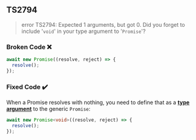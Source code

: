 ## TS2794

> error TS2794: Expected 1 arguments, but got 0. Did you forget to include '`void`' in your type argument to '`Promise`'?

### Broken Code ❌

```ts
await new Promise((resolve, reject) => {
  resolve();
});
```

### Fixed Code ✔️

When a Promise resolves with nothing, you need to define that as a [**type argument**](/glossary/index.html#Type-Argument) to the generic `Promise`:

```ts
await new Promise<void>((resolve, reject) => {
  resolve();
});
```
